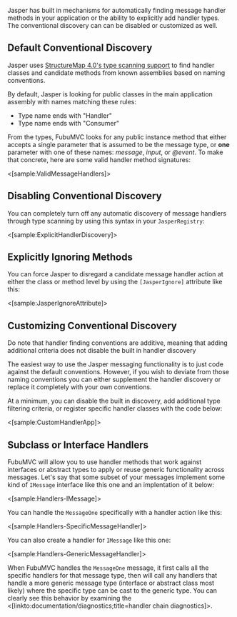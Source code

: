 <!--title:Message Handler Discovery-->

Jasper has built in mechanisms for automatically finding message handler methods in your application
or the ability to explicitly add handler types. The conventional discovery can can
be disabled or customized as well.

## Default Conventional Discovery

Jasper uses [StructureMap 4.0's type scanning support](http://structuremap.github.io/registration/auto-registration-and-conventions/) to find 
handler classes and candidate methods from known assemblies based on naming conventions.

By default, Jasper is looking for public classes in the main application assembly with names matching these rules:

* Type name ends with "Handler"
* Type name ends with "Consumer"

From the types, FubuMVC looks for any public instance method that either accepts a single parameter that is assumed to be the message type, or **one** parameter with one of these names: *message*, *input*, or *@event*. To make that concrete, here are some valid handler method signatures:

<[sample:ValidMessageHandlers]>

## Disabling Conventional Discovery

You can completely turn off any automatic discovery of message handlers through type scanning by
using this syntax in your `JasperRegistry`:

<[sample:ExplicitHandlerDiscovery]>

## Explicitly Ignoring Methods

You can force Jasper to disregard a candidate message handler action at either the class or method
level by using the `[JasperIgnore]` attribute like this:

<[sample:JasperIgnoreAttribute]>


## Customizing Conventional Discovery

<div class="alert alert-warning">Do note that handler finding conventions are additive, meaning that adding additional criteria does
not disable the built in handler discovery</div>

The easiest way to use the Jasper messaging functionality is to just code against the default conventions. However, if you wish to deviate
from those naming conventions you can either supplement the handler discovery or replace it completely with your own conventions.

At a minimum, you can disable the built in discovery, add additional type filtering criteria, or register specific handler classes with the code below:

<[sample:CustomHandlerApp]>


## Subclass or Interface Handlers

FubuMVC will allow you to use handler methods that work against interfaces or abstract types to apply or reuse
generic functionality across messages. Let's say that some subset of your messages implement some kind of
`IMessage` interface like this one and an implentation of it below:

<[sample:Handlers-IMessage]>

You can handle the `MessageOne` specifically with a handler action like this:

<[sample:Handlers-SpecificMessageHandler]>

You can also create a handler for `IMessage` like this one:

<[sample:Handlers-GenericMessageHandler]>

When FubuMVC handles the `MessageOne` message, it first calls all the specific handlers for that message type,
then will call any handlers that handle a more generic message type (interface or abstract class most likely) where 
the specific type can be cast to the generic type. You can clearly see this behavior by examining the <[linkto:documentation/diagnostics;title=handler chain diagnostics]>.